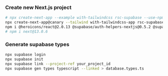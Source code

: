 ### Create new Next.js project
```bash
# npx create-next-app --example with-tailwindcss rsc-supabase --use-npm
npx create-next-app@canary --tailwind with-tailwindcss-app rsc-supabase --use-npm
npm i @heroicons/react@2.0.13 @supabase/auth-helpers-nextjs@0.5.2 @supabase/supabase-js@2.1.1 zustand@4.1.4 supabase@1.27.0 date-fns@2.29.3
# npm i next@13.0.6
```
### Generate supabase types
```bash
npx supabase login
npx supabase init
npx supabase link --project-ref your_project_id
npx supabase gen types typescript --linked > database.types.ts
```
